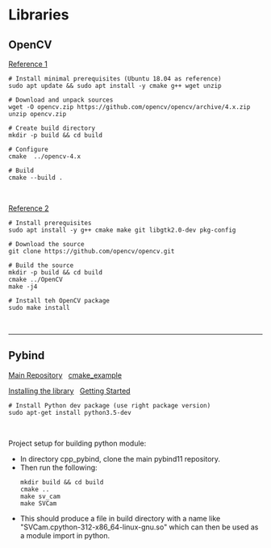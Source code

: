 # Libraries

## OpenCV

[Reference 1](https://docs.opencv.org/4.x/d7/d9f/tutorial_linux_install.html?ref=wasyresearch.com)

```
# Install minimal prerequisites (Ubuntu 18.04 as reference)
sudo apt update && sudo apt install -y cmake g++ wget unzip

# Download and unpack sources
wget -O opencv.zip https://github.com/opencv/opencv/archive/4.x.zip
unzip opencv.zip

# Create build directory
mkdir -p build && cd build

# Configure
cmake  ../opencv-4.x
 
# Build
cmake --build .
```
<br>

[Reference 2](https://www.geeksforgeeks.org/how-to-install-opencv-in-c-on-linux/)

```
# Install prerequisites
sudo apt install -y g++ cmake make git libgtk2.0-dev pkg-config

# Download the source
git clone https://github.com/opencv/opencv.git

# Build the source
mkdir -p build && cd build
cmake ../OpenCV
make -j4

# Install teh OpenCV package
sudo make install
```
<br>

------

## Pybind

[Main Repository](https://github.com/pybind/pybind11) &nbsp;
[cmake_example](https://github.com/pybind/cmake_example)

[Installing the library](https://pybind11.readthedocs.io/en/stable/installing.html) &nbsp;
[Getting Started](https://pybind11.readthedocs.io/en/stable/basics.html)

```
# Install Python dev package (use right package version)
sudo apt-get install python3.5-dev
```

<br>

Project setup for building python module:
* In directory cpp_pybind, clone the main pybind11 repository.
* Then run the following:
    ```
    mkdir build && cd build
    cmake ..
    make sv_cam
    make SVCam
    ```
* This should produce a file in build directory with a name like "SVCam.cpython-312-x86_64-linux-gnu.so" which can then be used as a module import in python.

